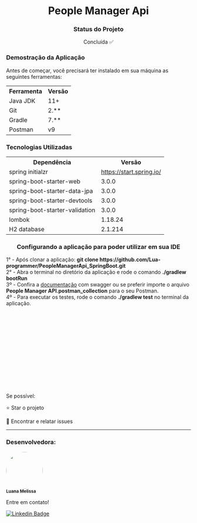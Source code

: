<h1 align="center">People Manager Api</h1>

<h3 align="center">Status do Projeto</h3>
<p align="center"> Concluída ✅ </p>

<h3>Demostração da Aplicação</h3>
<p>Antes de começar, você precisará ter instalado em sua máquina as seguintes ferramentas:</p>
<table>
<tr>
	<th>Ferramenta</th>
	<th>Versão</th>
</tr>
<tr>
	<td>Java JDK</td>
	<td>11+</td>
</tr>
<tr>
	<td>Git</td>
	<td>2.**</td>
</tr>
<tr>
	<td>Gradle</td>
	<td>7.**</td>
</tr>
<tr>
	<td>Postman</td>
	<td>v9</td>
</tr>
</table>

<h3>Tecnologias Utilizadas</h3>

<table>
<tr>
	<th>Dependência</th>
	<th>Versão</th>
</tr>
<tr>
	<td>spring initialzr</td>
	<td><a href="https://start.spring.io/">https://start.spring.io/</a></td>
</tr>
<tr>
	<td>spring-boot-starter-web</td>
	<td>3.0.0</td>
</tr>
<tr>
	<td>spring-boot-starter-data-jpa</td>
	<td>3.0.0</td>
</tr>
<tr>
	<td>spring-boot-starter-devtools</td>
	<td>3.0.0</td>
</tr>
<tr>
	<td>spring-boot-starter-validation</td>
	<td>3.0.0</td>
</tr>
<tr>
	<td>lombok</td>
	<td>1.18.24</td>
</tr>
<tr>
	<td>H2 database</td>
	<td>2.1.214</td>
</tr>
</table>

<h3 align="center" >Configurando a aplicação para poder utilizar em sua IDE</h3>
1° - Após clonar a aplicação: <b>git clone https://github.com/Lua-programmer/PeopleManagerApi_SpringBoot.git</b>
<br>2° - Abra o terminal no diretório da aplicação e rode o comando <strong>./gradlew bootRun</strong></b>
<br>3º - Confira a <a href="http://localhost:8080/swagger-ui.html">documentação<a/> com swagger ou se preferir importe o arquivo <strong>People Manager API.postman_collection</strong> para o seu Postman.
<br>4º - Para executar os testes, rode o comando <strong>./gradlew test</strong> no terminal da aplicação.
<br>
<br>
<br>
<br>
<br>
<br>
<br>
<br>
<br>
<br>
<br>
<br>
<br>
<br>


Se possível:

⭐️  Star o projeto

🐛 Encontrar e relatar issues

<hr>

<h3>Desenvolvedora: </h3>


 <img style="border-radius: 50%;" src="https://avatars.githubusercontent.com/u/79280706?v=4" width="100px;" alt=""/>
 <br />
 <sub><b>Luana Melissa</b></sub>

Entre em contato!

[![Linkedin Badge](https://img.shields.io/badge/-Luana-blue?style=flat-square&logo=Linkedin&logoColor=white&link=https://www.linkedin.com/in/luana-m-473208207/)](https://www.linkedin.com/in/luanamelissaprogrammer/)
